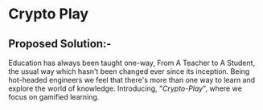 # Crypto Play

## Proposed Solution:-
Education has always been taught one-way, From A Teacher to A Student, the usual way which hasn't been changed ever since its inception. Being hot-headed engineers we feel that there's more than one way to learn and explore the world of knowledge. Introducing, "*Crypto-Play*", where we focus on gamified learning.

